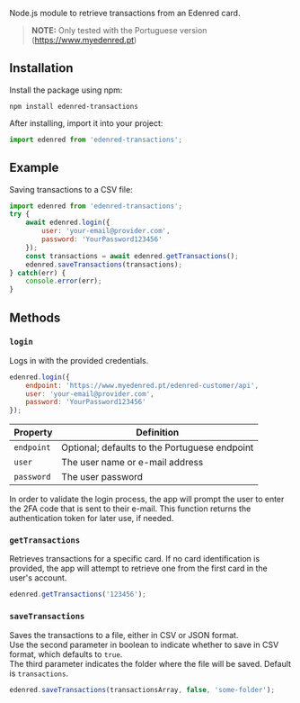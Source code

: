 Node.js module to retrieve transactions from an Edenred card. 

> **NOTE:** Only tested with the Portuguese version (https://www.myedenred.pt)

## Installation

Install the package using npm:

```shell
npm install edenred-transactions
```

After installing, import it into your project:

```js
import edenred from 'edenred-transactions';
```

## Example

Saving transactions to a CSV file:

```js
import edenred from 'edenred-transactions';
try {
    await edenred.login({
        user: 'your-email@provider.com',
        password: 'YourPassword123456'
    });
    const transactions = await edenred.getTransactions(); 
    edenred.saveTransactions(transactions);
} catch(err) {
    console.error(err);
}
```

## Methods

### `login`

Logs in with the provided credentials.

```js
edenred.login({
    endpoint: 'https://www.myedenred.pt/edenred-customer/api',
    user: 'your-email@provider.com',
    password: 'YourPassword123456'
});
```

| Property | Definition |
| -------- | ---------- |
| `endpoint` | Optional; defaults to the Portuguese endpoint |
| `user` | The user name or e-mail address |
| `password` | The user password |

In order to validate the login process, the app will prompt the user to enter the 2FA code that is sent to their e-mail. This function returns the authentication token for later use, if needed.

### `getTransactions`

Retrieves transactions for a specific card. If no card identification is provided, the app will attempt to retrieve one from the first card in the user's account.

```js
edenred.getTransactions('123456');
```

### `saveTransactions`

Saves the transactions to a file, either in CSV or JSON format.\
Use the second parameter in boolean to indicate whether to save in CSV format, which defaults to `true`.\
The third parameter indicates the folder where the file will be saved. Default is `transactions`.

```js
edenred.saveTransactions(transactionsArray, false, 'some-folder');
```